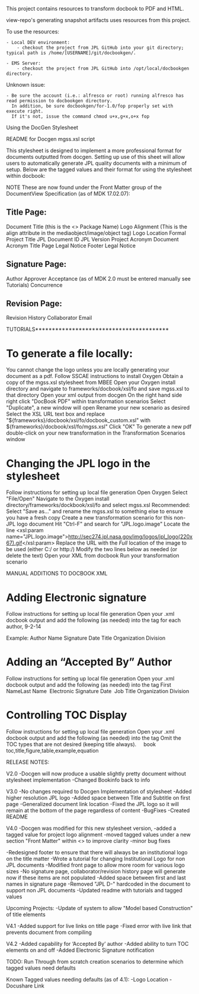This project contains resources to transform docbook to PDF and HTML.

view-repo's generating snapshot artifacts uses resources from this project.

To use the resources:

    - Local DEV environment:
        - checkout the project from JPL GitHub into your git directory; typical path is /home/[USERNAME]/git/docbookgen/.
    
    - EMS Server:
        - checkout the project from JPL GitHub into /opt/local/docbookgen directory.
        
        
Unknown issue:

    - Be sure the account (i.e.: alfresco or root) running alfresco has read permission to docbookgen directory.
      In addition, be sure docbookgen/for-1.0/fop properly set with execute right. 
      If it's not, issue the command chmod u+x,g+x,o+x fop
      
      
Using the DocGen Stylesheet

README for Docgen mgss.xsl script

This stylesheet is designed to implement a more professional format for documents outputted from docgen. Setting up use of this sheet will allow users to automatically generate JPL quality documents with a minimum of setup. Below are the tagged values and their format for using the stylesheet within docbook:

NOTE These are now found under the Front Matter group of the DocumentView Specification (as of MDK 17.02.07):

Title Page:
---------------------
Document Title (this is the <<DocumentView>> Package Name)
Logo Alignment (This is the align attribute in the mediaobject/image/object tag)
Logo Location
Formal Project Title
JPL Document ID
JPL Version
Project Acronym
Document Acronym
Title Page Legal Notice
Footer Legal Notice

Signature Page:
---------------------
Author
Approver
Acceptance (as of MDK 2.0 must be entered manually see Tutorials)
Concurrence

Revision Page:
-----------------------
Revision History
Collaborator Email

TUTORIALS****************************************

To generate a file locally:
=========================
You cannot change the logo unless you are locally generating your document as a pdf.
Follow SSCAE instructions to install Oxygen
Obtain a copy of the mgss.xsl stylesheet from MBEE
Open your Oxygen install directory and navigate to frameworks/docbook/xsl/fo and save mgss.xsl to that directory
Open your xml output from docgen
On the right hand side right click "DocBook PDF" within transformation scenarios
Select "Duplicate", a new window will open
Rename your new scenario as desired
Select the XSL URL text box and replace "${frameworks}/docbook/xsl/fo/docbook_custom.xsl" with ${frameworks}/docbook/xsl/fo/mgss.xsl"
Click "OK"
To generate a new pdf double-click on your new transformation in the Transformation Scenarios window


Changing the JPL logo in the stylesheet
=======================================
Follow instructions for setting up local file generation
Open Oxygen
Select "File/Open"
Navigate to the Oxygen install directory/frameworks/dockbook/xsl/fo and select mgss.xsl
Recommended: 	Select "Save as…" and rename the mgss.xsl to something else to ensure you have a fresh copy
			Create a new transformation scenario for this non-JPL logo document
Hit "Ctrl-F" and search for "JPL.logo.image" 
Locate the line <xsl:param name="JPL.logo.image">http://sec274.jpl.nasa.gov/img/logos/jpl_logo(220x67).gif</xsl:param>
Replace the URL with the *Full* location of the image to be used (either C:/<location of file> or http:/<url of logo>)
Modify the two lines below as needed (or delete the text)
Open your XML from docbook
Run your transformation scenario

MANUAL ADDITIONS TO DOCBOOK XML

Adding Electronic signature
=======================================
Follow instructions for setting up local file generation
Open your .xml docbook output and add the following (as needed) into the <personname> tag for each author,
<othername>9-2-14</othername>

Example:
<author>
<personname>
<firstname>Author</firstname>
<surname>Name</surname> <othername>Signature Date</othername>
</personname>
<affiliation>
<jobtitle>Title</jobtitle>
<org>
<orgname> Organization</orgname>
<orgdiv>Division</orgdiv>
</org>
</affiliation>
</author>

Adding an “Accepted By” Author
=======================================
Follow instructions for setting up local file generation
Open your .xml docbook output and add the following (as needed) into the <info> tag
<authorgroup>
<editor>
<personname>
<firstname>First Name</firstname><surname>Last Name</surname>     <othername>Electronic Signature Date</othername>   </personname>
<affiliation>
<jobtitle>Job Title</jobtitle>
<org>
<orgname> Organization
</orgname>
<orgdiv> Division</orgdiv>
</org>
</affiliation>
</editor>
</authorgroup>


Controlling TOC Display
=======================================
Follow instructions for setting up local file generation
Open your .xml docbook output and add the following (as needed) into the <info> tag
Omit the TOC types that are not desired (keeping title always).
<subjectset>     <subject>       <subjectterm>book toc,title,figure,table,example,equation</subjectterm>     </subject>   </subjectset>

RELEASE NOTES:

V2.0
-Docgen will now produce a usable slightly pretty document without stylesheet implementation
-Changed Bookinfo back to info

V3.0
-No changes required to Docgen Implementation of stylesheet
-Added higher resolution JPL logo
-Added space between Title and Subtitle on first page
-Generalized document link location
-Fixed the JPL logo so it will remain at the bottom of the page regardless of content
-BugFixes
-Created README

V4.0
-Docgen was modified for this new stylesheet version, 
-added a tagged value for project logo alignment
-moved tagged values under a new section "Front Matter" within <<DocumentView>>  to improve clarity
-minor bug fixes

-Redesigned footer to ensure that there will always be an institutional logo on the title matter
-Wrote a tutorial for changing Institutional Logo for non JPL documents
-Modified front page to allow more room for various logo sizes
-No signature page, collaborator/revision history page will generate now if these items are not populated
-Added space between first and last names in signature page
-Removed "JPL D-" hardcoded in the document to support non JPL documents
-Updated  readme with tutorials and tagged values 


Upcoming Projects:
-Update of system to allow "Model based Construction" of title elements

V4.1
-Added support for live links on title page
-Fixed error with live link that prevents document from compiling


V4.2
-Added capability for ‘Accepted By’ author
-Added ability to turn TOC elements on and off
-Added Electronic Signature notification

TODO:
Run Through from scratch creation scenarios to determine which tagged values need defaults

Known Tagged values needing defaults (as of 4.1):
-Logo Location
-Docushare Link
